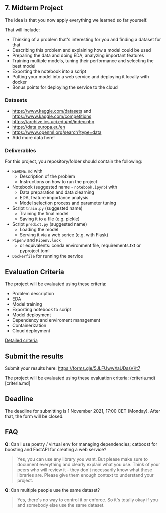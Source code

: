 ## 7. Midterm Project

The idea is that you now apply everything we learned so far yourself.

That will include:

* Thinking of a problem that's interesting for you and finding a dataset for that
* Describing this problem and explaining how a model could be used
* Preparing the data and doing EDA, analyzing important features
* Training multiple models, tuning their performance and selecting the best model
* Exporting the notebook into a script
* Putting your model into a web service and deploying it locally with docker
* Bonus points for deploying the service to the cloud


### Datasets

* https://www.kaggle.com/datasets and https://www.kaggle.com/competitions
* https://archive.ics.uci.edu/ml/index.php
* https://data.europa.eu/en
* https://www.openml.org/search?type=data
* Add more data here!

### Deliverables

For this project, you repository/folder should contain the following:

* `README.md` with
  * Description of the problem
  * Instructions on how to run the project
* Notebook (suggested name - `notebook.ipynb`) with
  * Data preparation and data clearning
  * EDA, feature importance analysis
  * Model selection process and parameter tuning
* Script `train.py` (suggested name)
  * Training the final model
  * Saving it to a file (e.g. pickle)
* Script `predict.py` (suggested name)
  * Loading the model
  * Serving it via a web serice (e.g. with Flask)
* `Pipenv` and `Pipenv.lock`
  * or equivalents: conda environment file, requirements.txt or pyproject.toml
* `Dockerfile` for running the service


## Evaluation Criteria

The project will be evaluated using these criteria:

* Problem description
* EDA
* Model training
* Exporting notebook to script
* Model deployment
* Dependency and enviroment management
* Containerization
* Cloud deployment

[Detailed criteria](https://docs.google.com/spreadsheets/d/e/2PACX-1vQo-cOOGMA-ddbp6FgxusNBjS_HOmWaOYtvO7z-wk_TcCnPOBAza9s8Uj_eqfKGadoU0741cCGd95qI/pubhtml)


## Submit the results

Submit your results here: https://forms.gle/5JLFUwwXaUDssVKt7

The project will be evaluated using these evaluation criteria: (criteria.md)[criteria.md]

## Deadline

The deadline for submitting is 1 November 2021, 17:00 CET (Monday). After that, the form will be closed.

## FAQ

**Q**: Can I use poetry / virtual env for managing dependencies; catboost for boosting and FastAPI for creating a web service?

> Yes, you can use any library you want. But please make sure to document everything and clearly explain what you use.
> Think of your peers who will review it - they don't necessarily know what these libraries are. 
> Please give them enough context to understand your project.

**Q**: Can multiple people use the same dataset?

> Yes, there's no way to control it or enforce. So it's totally okay if you and somebody else use the same dataset. 
